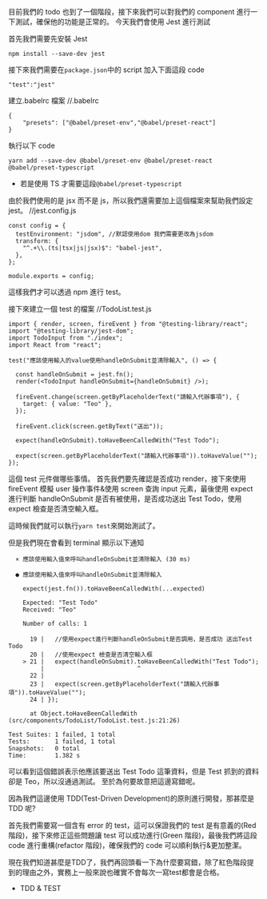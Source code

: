 目前我們的 todo 也到了一個階段，接下來我們可以對我們的 component 進行一下測試，確保他的功能是正常的。
今天我們會使用 Jest 進行測試

首先我們需要先安裝 Jest

```
npm install --save-dev jest

```

接下來我們需要在`package.json`中的 script 加入下面這段 code

```
"test":"jest"
```

建立.babelrc 檔案
//.babelrc

```
{
    "presets": ["@babel/preset-env","@babel/preset-react"]
}
```

執行以下 code

```
yarn add --save-dev @babel/preset-env @babel/preset-react @babel/preset-typescript
```

- 若是使用 TS 才需要這段`@babel/preset-typescript`

由於我們使用的是 jsx 而不是 js，所以我們還需要加上這個檔案來幫助我們設定 jest。
//jest.config.js

```
const config = {
  testEnvironment: "jsdom", //默認使用dom 我們需要更改為jsdom
  transform: {
    "^.+\\.(ts|tsx|js|jsx)$": "babel-jest",
  },
};

module.exports = config;

```

這樣我們才可以透過 npm 進行 test。

接下來建立一個 test 的檔案
//TodoList.test.js

```
import { render, screen, fireEvent } from "@testing-library/react";
import "@testing-library/jest-dom";
import TodoInput from "./index";
import React from "react";

test("應該使用輸入的value使用handleOnSubmit並清除輸入", () => {

  const handleOnSubmit = jest.fn();
  render(<TodoInput handleOnSubmit={handleOnSubmit} />);

  fireEvent.change(screen.getByPlaceholderText("請輸入代辦事項"), {
    target: { value: "Teo" },
  });

  fireEvent.click(screen.getByText("送出"));

  expect(handleOnSubmit).toHaveBeenCalledWith("Test Todo");

  expect(screen.getByPlaceholderText("請輸入代辦事項")).toHaveValue("");
});

```

這個 test 元件做哪些事情。
首先我們要先確認是否成功 render，接下來使用 fireEvent 模擬 user 操作事件&使用 screen 查詢 input 元素，最後使用 expect 進行判斷 handleOnSubmit 是否有被使用，是否成功送出 Test Todo，使用 expect 檢查是否清空輸入框。

這時候我們就可以執行`yarn test`來開始測試了。

但是我們現在會看到 terminal 顯示以下通知

```
  × 應該使用輸入值來呼叫handleOnSubmit並清除輸入 (30 ms)

  ● 應該使用輸入值來呼叫handleOnSubmit並清除輸入

    expect(jest.fn()).toHaveBeenCalledWith(...expected)

    Expected: "Test Todo"
    Received: "Teo"

    Number of calls: 1

      19 |   //使用expect進行判斷handleOnSubmit是否調用，是否成功 送出Test Todo
      20 |   //使用expect 檢查是否清空輸入框
    > 21 |   expect(handleOnSubmit).toHaveBeenCalledWith("Test Todo");
         |                          ^
      22 |
      23 |   expect(screen.getByPlaceholderText("請輸入代辦事項")).toHaveValue("");
      24 | });

      at Object.toHaveBeenCalledWith (src/components/TodoList/TodoList.test.js:21:26)

Test Suites: 1 failed, 1 total
Tests:       1 failed, 1 total
Snapshots:   0 total
Time:        1.382 s
```

可以看到這個錯誤表示他應該要送出 Test Todo 這筆資料，但是 Test 抓到的資料卻是 Teo，所以沒通過測試。
至於為何要故意把這邊寫錯呢。

因為我們這邊使用 TDD(Test-Driven Development)的原則進行開發，那甚麼是 TDD 呢?

首先我們需要寫一個含有 error 的 test，這可以保證我們的 test 是有意義的(Red 階段)，接下來修正這些問題讓 test 可以成功進行(Green 階段)，最後我們將這段 code 進行重構(refactor 階段)，確保我們的 code 可以順利執行&更加整潔。

現在我們知道甚麼是TDD了，我們再回頭看一下為什麼要寫錯，除了紅色階段提到的理由之外，實務上一般來說也確實不會每次一寫test都會是合格。

- TDD & TEST